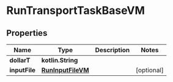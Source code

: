 
# RunTransportTaskBaseVM

## Properties
Name | Type | Description | Notes
------------ | ------------- | ------------- | -------------
**dollarT** | **kotlin.String** |  | 
**inputFile** | [**RunInputFileVM**](RunInputFileVM.md) |  |  [optional]




